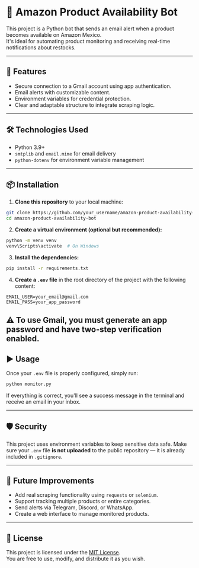 # 🤖 Amazon Product Availability Bot

This project is a Python bot that sends an email alert when a product becomes available on Amazon Mexico.  
It's ideal for automating product monitoring and receiving real-time notifications about restocks.


---

## 🚀 Features

- Secure connection to a Gmail account using app authentication.
- Email alerts with customizable content.
- Environment variables for credential protection.
- Clear and adaptable structure to integrate scraping logic.

---

## 🛠️ Technologies Used

- Python 3.9+
- `smtplib` and `email.mime` for email delivery
- `python-dotenv` for environment variable management

---

## 📦 Installation

1. **Clone this repository** to your local machine:

```bash
git clone https://github.com/your_username/amazon-product-availability-bot.git
cd amazon-product-availability-bot

```

2. **Create a virtual environment (optional but recommended):**

```bash
python -m venv venv
venv\Scripts\activate  # On Windows
```

3. **Install the dependencies:**

```bash
pip install -r requirements.txt
```

4. **Create a `.env` file** in the root directory of the project with the following content:


```env
EMAIL_USER=your_email@gmail.com
EMAIL_PASS=your_app_password
```

⚠️ To use Gmail, you must generate an app password and have two-step verification enabled.
---

## ▶️ Usage

Once your `.env` file is properly configured, simply run:



```bash
python monitor.py
```

If everything is correct, you'll see a success message in the terminal and receive an email in your inbox.

---

## 🛡️ Security

This project uses environment variables to keep sensitive data safe.
Make sure your `.env` file **is not uploaded** to the public repository — it is already included in `.gitignore`.

---

## 🧩 Future Improvements

- Add real scraping functionality using `requests` or `selenium`.
- Support tracking multiple products or entire categories.
- Send alerts via Telegram, Discord, or WhatsApp.
- Create a web interface to manage monitored products.



---

## 📄 License

This project is licensed under the [MIT License](https://opensource.org/licenses/MIT).  
You are free to use, modify, and distribute it as you wish.

